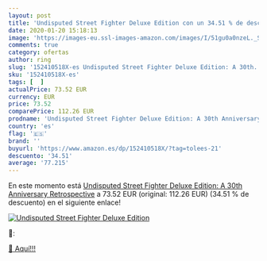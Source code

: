 ```yaml
---
layout: post
title: 'Undisputed Street Fighter Deluxe Edition con un 34.51 % de descuento'
date: 2020-01-20 15:18:13
image: 'https://images-eu.ssl-images-amazon.com/images/I/51gu0a0nzeL._SL400_.jpg'
comments: true
category: ofertas
author: ring
slug: '152410518X-es Undisputed Street Fighter Deluxe Edition: A 30th...'
sku: '152410518X-es'
tags: [  ]
actualPrice: 73.52 EUR
currency: EUR
price: 73.52
comparePrice: 112.26 EUR
prodname: 'Undisputed Street Fighter Deluxe Edition: A 30th Anniversary Retrospective'
country: 'es'
flag: '🇪🇸'
brand: ''
buyurl: 'https://www.amazon.es/dp/152410518X/?tag=tolees-21'
descuento: '34.51'
average: '77.215'
---
```


En este momento está [Undisputed Street Fighter Deluxe Edition: A 30th Anniversary Retrospective](https://www.amazon.es/dp/152410518X/?tag=tolees-21) a 73.52 EUR (original: 112.26 EUR) (34.51 %  de descuento) en el siguiente enlace!

[![Undisputed Street Fighter Deluxe Edition](https://images-eu.ssl-images-amazon.com/images/I/51gu0a0nzeL._SL400_.jpg)](https://www.amazon.es/dp/152410518X/?tag=tolees-21)

🔎:


[🛒 Aquí!!!](https://www.amazon.es/dp/152410518X/?tag=tolees-21)
